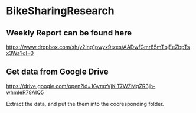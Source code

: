 # BikeSharingResearch

## Weekly Report can be found here

https://www.dropbox.com/sh/y2lng1pwyx9tzes/AADwfGmr85mTbjEeZbpTsx3Wa?dl=0

## Get data from Google Drive

https://drive.google.com/open?id=1GymzVjK-T7WZMgZR3jh-whmIeR78AIQ5

Extract the data, and put the them into the cooresponding folder.
